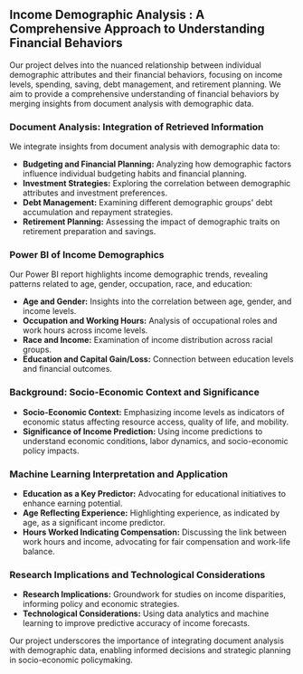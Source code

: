 
## Income Demographic Analysis : A Comprehensive Approach to Understanding Financial Behaviors

Our project delves into the nuanced relationship between individual demographic attributes and their financial behaviors, focusing on income levels, spending, saving, debt management, and retirement planning. We aim to provide a comprehensive understanding of financial behaviors by merging insights from document analysis with demographic data.

### Document Analysis: Integration of Retrieved Information

We integrate insights from document analysis with demographic data to:

- **Budgeting and Financial Planning:** Analyzing how demographic factors influence individual budgeting habits and financial planning.
- **Investment Strategies:** Exploring the correlation between demographic attributes and investment preferences.
- **Debt Management:** Examining different demographic groups' debt accumulation and repayment strategies.
- **Retirement Planning:** Assessing the impact of demographic traits on retirement preparation and savings.

### Power BI of Income Demographics

Our Power BI report highlights income demographic trends, revealing patterns related to age, gender, occupation, race, and education:

- **Age and Gender:** Insights into the correlation between age, gender, and income levels.
- **Occupation and Working Hours:** Analysis of occupational roles and work hours across income levels.
- **Race and Income:** Examination of income distribution across racial groups.
- **Education and Capital Gain/Loss:** Connection between education levels and financial outcomes.

### Background: Socio-Economic Context and Significance

- **Socio-Economic Context:** Emphasizing income levels as indicators of economic status affecting resource access, quality of life, and mobility.
- **Significance of Income Prediction:** Using income predictions to understand economic conditions, labor dynamics, and socio-economic policy impacts.

### Machine Learning Interpretation and Application

- **Education as a Key Predictor:** Advocating for educational initiatives to enhance earning potential.
- **Age Reflecting Experience:** Highlighting experience, as indicated by age, as a significant income predictor.
- **Hours Worked Indicating Compensation:** Discussing the link between work hours and income, advocating for fair compensation and work-life balance.

### Research Implications and Technological Considerations

- **Research Implications:** Groundwork for studies on income disparities, informing policy and economic strategies.
- **Technological Considerations:** Using data analytics and machine learning to improve predictive accuracy of income forecasts.

Our project underscores the importance of integrating document analysis with demographic data, enabling informed decisions and strategic planning in socio-economic policymaking.

